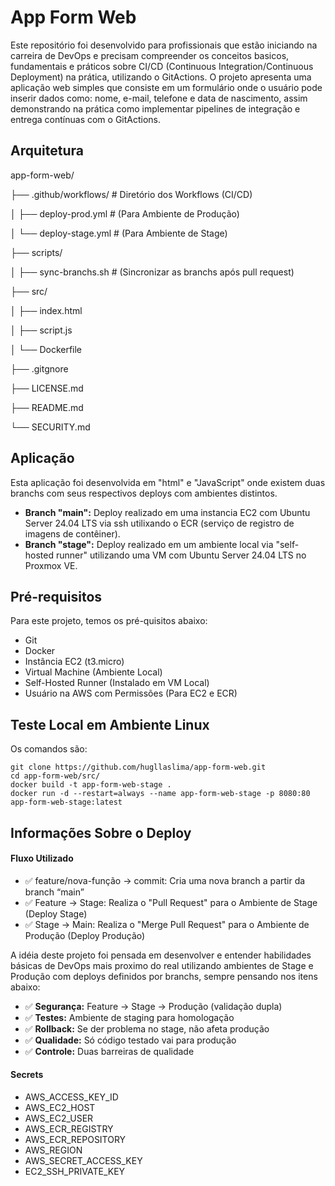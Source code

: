 # App Form Web

Este repositório foi desenvolvido para profissionais que estão iniciando na carreira de DevOps e precisam compreender os conceitos basicos, fundamentais e práticos sobre CI/CD (Continuous Integration/Continuous Deployment) na prática, utilizando o GitActions. O projeto apresenta uma aplicação web simples que consiste em um formulário onde o usuário pode inserir dados como: nome, e-mail, telefone e data de nascimento, assim demonstrando na prática como implementar pipelines de integração e entrega contínuas com o GitActions.

## Arquitetura

app-form-web/

├── .github/workflows/ # Diretório dos Workflows (CI/CD) 

│   ├── deploy-prod.yml # (Para Ambiente de Produção)

│   └── deploy-stage.yml # (Para Ambiente de Stage)

├── scripts/

│   ├── sync-branchs.sh # (Sincronizar as branchs após pull request)

├── src/

│   ├── index.html

│   ├── script.js

│   └──  Dockerfile

├── .gitgnore

├── LICENSE.md

├── README.md

└── SECURITY.md

## Aplicação

Esta aplicação foi desenvolvida em "html" e "JavaScript" onde existem duas branchs com seus respectivos deploys com ambientes distintos. 

- **Branch "main":** Deploy realizado em uma instancia EC2 com Ubuntu Server 24.04 LTS via ssh utilixando o ECR (serviço de registro de imagens de contêiner).
- **Branch "stage":** Deploy realizado em um ambiente local via "self-hosted runner" utilizando uma VM com Ubuntu Server 24.04 LTS no Proxmox VE.

## Pré-requisitos

Para este projeto, temos os pré-quisitos abaixo:

- Git
- Docker
- Instância EC2 (t3.micro)
- Virtual Machine (Ambiente Local)
- Self-Hosted Runner (Instalado em VM Local)
- Usuário na AWS com Permissões (Para EC2 e ECR)

## Teste Local em Ambiente Linux

Os comandos são:
```
git clone https://github.com/hugllaslima/app-form-web.git
cd app-form-web/src/
docker build -t app-form-web-stage .
docker run -d --restart=always --name app-form-web-stage -p 8080:80 app-form-web-stage:latest
```

## Informações Sobre o Deploy

#### Fluxo Utilizado 

- ✅ feature/nova-função → commit: Cria uma nova branch a partir da branch “main” 
- ✅ Feature → Stage: Realiza o "Pull Request" para o Ambiente de Stage (Deploy Stage)
- ✅ Stage → Main: Realiza o "Merge Pull Request" para o Ambiente de Produção (Deploy Produção)

A idéia deste projeto foi pensada em desenvolver e entender habilidades básicas de DevOps mais proximo do real utilizando ambientes de Stage e Produção com deploys definidos por branchs, sempre pensando nos itens abaixo:

- ✅ **Segurança:** Feature → Stage → Produção (validação dupla)
- ✅ **Testes:** Ambiente de staging para homologação
- ✅ **Rollback:** Se der problema no stage, não afeta produção
- ✅ **Qualidade:** Só código testado vai para produção
- ✅ **Controle:** Duas barreiras de qualidade

#### Secrets 

- AWS_ACCESS_KEY_ID 
- AWS_EC2_HOST
- AWS_EC2_USER
- AWS_ECR_REGISTRY
- AWS_ECR_REPOSITORY
- AWS_REGION
- AWS_SECRET_ACCESS_KEY
- EC2_SSH_PRIVATE_KEY
